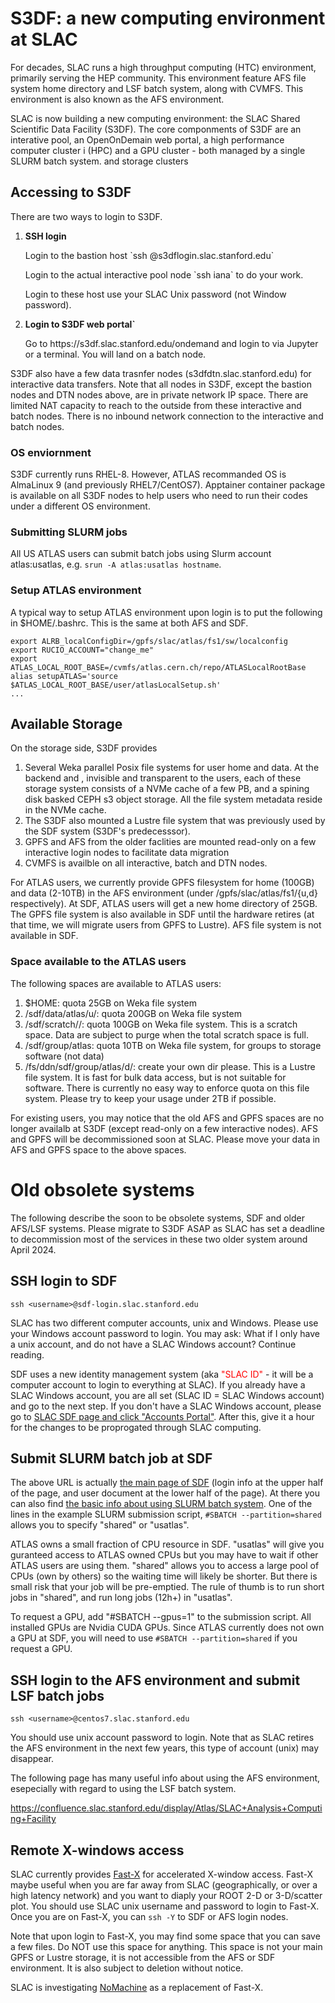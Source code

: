 <style>
  #introMore {display: none;}
  #acctsMore {display: none;}
</style>

<script type="text/javascript" src="/tier3docs/scripts/readMoreOrLess.js"></script>

# S3DF: a new computing environment at SLAC

For decades, SLAC runs a high throughput computing (HTC) environment, primarily serving the HEP community. This
environment feature AFS file system home directory and LSF batch system, along with CVMFS. This environment is 
also known as the AFS environment.

SLAC is now building a new computing environment: the SLAC Shared Scientific Data Facility (S3DF). The core 
componments of S3DF are an interative pool, an OpenOnDemain web portal, a high performance computer cluster i
(HPC) and a GPU cluster - both managed by a single SLURM batch system. and storage clusters

## Accessing to S3DF

There are two ways to login to S3DF. 
<ol>
  <li> <b>SSH login</b><p>
  Login to the bastion host `ssh <username>@s3dflogin.slac.stanford.edu`<p>
  Login to the actual interactive pool node `ssh iana` to do your work. <p>
  Login to these host use your SLAC Unix password (not Window password).
  <li> <b>Login to S3DF web portal`</b><p>
  Go to https://s3df.slac.stanford.edu/ondemand and login to via Jupyter or a terminal. You will land on a 
  batch node.
</ol>

S3DF also have a few data trasnfer nodes (s3dfdtn.slac.stanford.edu) for interactive data transfers. Note that 
all nodes in S3DF, except the bastion nodes and DTN nodes above, are in private network IP space. There are limited
NAT capacity to reach to the outside from these interactive and batch nodes. There is no inbound network connection 
to the interactive and batch nodes.

### OS enviornment

S3DF currently runs RHEL-8. However, ATLAS recommanded OS is AlmaLinux 9 (and previously RHEL7/CentOS7). Apptainer
container package is available on all S3DF nodes to help users who need to run their codes under a different OS 
environment.

### Submitting SLURM jobs

All US ATLAS users can submit batch jobs using Slurm account atlas:usatlas, e.g. `srun -A atlas:usatlas hostname`.

### Setup ATLAS environment

A typical way to setup ATLAS environment upon login is to put the following in $HOME/.bashrc. This is the same
at both AFS and SDF.

```
export ALRB_localConfigDir=/gpfs/slac/atlas/fs1/sw/localconfig
export RUCIO_ACCOUNT="change_me"
export ATLAS_LOCAL_ROOT_BASE=/cvmfs/atlas.cern.ch/repo/ATLASLocalRootBase
alias setupATLAS='source $ATLAS_LOCAL_ROOT_BASE/user/atlasLocalSetup.sh'
...
```

## Available Storage

On the storage side, S3DF provides 
<ol>
  <li> Several  Weka parallel Posix file systems for user home and data. At the backend and , 
invisible and transparent to the users, each of these storage system consists of a NVMe cache of a few PB, 
and a spining disk basked CEPH s3 object storage. All the file system metadata reside in the NVMe cache. 
  <li> The S3DF also mounted a Lustre file system that was previously used by the SDF system (S3DF's predecesssor). 
  <li> GPFS and AFS from the older faclities are mounted read-only on a few interactive login nodes to facilitate 
data migration
  <li> CVMFS is availble on all interactive, batch and DTN nodes.
</ol>

For ATLAS users, we currently provide GPFS filesystem for home (100GB) and data (2-10TB) in the AFS environment 
(under /gpfs/slac/atlas/fs1/{u,d} respectively). 
At SDF, ATLAS users will get a new home directory of 25GB. The GPFS file system is also available in SDF until 
the hardware retires (at that time, we will migrate users from GPFS to Lustre). AFS file system is not available 
in SDF.

### Space available to the ATLAS users

The following spaces are available to ATLAS users:
<ol>
  <li> $HOME: quota 25GB on Weka file system
  <li> /sdf/data/atlas/u/<username>: quota 200GB on Weka file system
  <li> /sdf/scratch/<username_intial>/<username>: quota 100GB on Weka file system. This is a scratch space. Data 
are subject to purge when the total scratch space is full.
  <li> /sdf/group/atlas: quota 10TB on Weka file system, for groups to storage software (not data)
  <li> /fs/ddn/sdf/group/atlas/d/<username>: create your own dir please. This is a Lustre file system. It is fast
for bulk data access, but is not suitable for software. There is currently no easy way to enforce quota on this 
file system. Please try to keep your usage under 2TB if possible.
</ol>

For existing users, you may notice that the old AFS and GPFS spaces are no longer availalb at S3DF (except read-only
on a few interactive nodes). AFS and GPFS will be decommissioned soon at SLAC. Please move your data in AFS and 
GPFS space to the above spaces. 



# Old obsolete systems

The following describe the soon to be obsolete systems, SDF and older AFS/LSF systems. Please migrate to S3DF ASAP
as SLAC has set a deadline to decommission most of the services in these two older system around April 2024.

## <a name="sdf"></a>SSH login to SDF

`ssh <username>@sdf-login.slac.stanford.edu`

SLAC has two different computer accounts, unix and Windows. Please use your Windows account password to login. 
You may ask: What if I only have a unix account, and do not have a SLAC Windows account? Continue reading.

SDF uses a new identity management system (aka <span style="color:red">"SLAC ID"</span> - it will be a 
computer account to login to everything at SLAC). If you already have a SLAC Windows account, you are all 
set (SLAC ID = SLAC Windows account) and go to the next step. If you don't have a SLAC Windows account, 
please go to [SLAC SDF page and click 
"Accounts Portal"](https://sdf.slac.stanford.edu/public/doc/#/accounts-and-access?id=access). 
After this, give it a hour for the changes to be proprogated through SLAC computing.

## Submit SLURM batch job at SDF

The above URL is actually [the main page of SDF](https://sdf.slac.stanford.edu) (login info at the upper half
of the page, and user document at the lower half of the page). At there you can also find [the basic info about
using SLURM batch system](https://sdf.slac.stanford.edu/public/doc/#/batch-compute?id=using-slurm). One of the
lines in the example SLURM submission script, `#SBATCH --partition=shared` 
allows you to specify "shared" or "usatlas". 

ATLAS owns a small 
fraction of CPU resource in SDF. "usatlas" will give you guranteed access to ATLAS owned CPUs but you may have 
to wait if other ATLAS users are using them. "shared" allows you to access a large pool of CPUs (own by others)
so the waiting time will likely be shorter. But there is small risk that your job will be pre-emptied. 
The rule of thumb is to run short 
jobs in "shared", and run long jobs (12h+) in "usatlas".

To request a GPU, add "#SBATCH --gpus=1" to the submission script. All installed GPUs are Nvidia CUDA GPUs. Since
ATLAS currently does not own a GPU at SDF, you will need to use `#SBATCH --partition=shared` if you request
a GPU.

## SSH login to the AFS environment and submit LSF batch jobs

`ssh <username>@centos7.slac.stanford.edu`

You should use unix account password to login. Note that as 
SLAC retires the AFS environment in the next few years, this type of account (unix) may disappear.

The following page has many useful info about using the AFS environment, esepecially with regard to using the LSF
batch system. 

https://confluence.slac.stanford.edu/display/Atlas/SLAC+Analysis+Computing+Facility

## Remote X-windows access

SLAC currently provides [Fast-X](https://confluence.slac.stanford.edu/display/SCSPub/FastX) for accelerated 
X-window access. Fast-X maybe useful when you are far away from SLAC (geographically, or over a high latency network)
and you want to diaply your ROOT 2-D or 3-D/scatter plot.
You should use SLAC unix username and password to login to Fast-X. Once you are on Fast-X, you can 
`ssh -Y` to SDF or AFS login nodes.

Note that upon login to Fast-X, you may find some space that you can save a few files. Do NOT 
use this space for anything. This space is not your main GPFS or Lustre storage, it is not accessible from 
the AFS or SDF environment. It is also subject to deletion without notice.


SLAC is investigating [NoMachine](https://www.nomachine.com) as a replacement of Fast-X.

